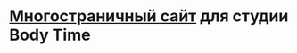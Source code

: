 <h1> <a href="https://kulakovskyi.github.io/body-time/" target="_blank">Многостраничный сайт</a> для студии Body Time </h1>

